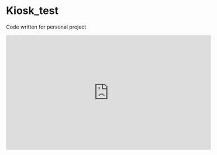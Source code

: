 # Kiosk_test

Code written for personal project

<iframe width="560" height="315" src="https://www.youtube-nocookie.com/embed/8CCY6RjIRYw" title="YouTube video player" frameborder="0" allow="accelerometer; autoplay; clipboard-write; encrypted-media; gyroscope; picture-in-picture" allowfullscreen></iframe>
